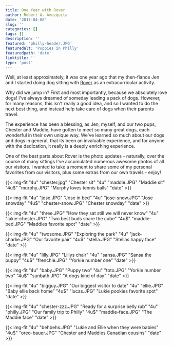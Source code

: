 ```yaml
---
title: One Year with Rover
author: Robert A. Amezquita
date: '2017-04-08'
slug: ''
categories: []
tags: []
description: ''
featured: 'philly-header.JPG'
featuredalt: 'Puppies in Philly'
featuredpath: 'date'
linktitle: ''
type: 'post'
---
```


Well, at least approximately, it was one year ago that my then-fiance Jen and I started doing dog sitting with [Rover](https://www.rover.com/members/robert-a-scientist-fellow-dog-dad-married/) as an extracurricular activity. 

Why did we jump in? First and most importantly, because we absolutely love dogs! I've always dreamed of someday leading a pack of dogs. However, for many reasons, this isn't really a good idea, and so I wanted to do the next best thing, and instead help take care of dogs when their parents travel. 

The experience has been a blessing, as Jen, myself, and our two pups, Chester and Maddie, have gotten to meet so many great dogs, each wonderful in their own unique way. We've learned so much about our dogs and dogs in general, that its been an invaluable experience, and for anyone with the dedication, it really is a deeply enriching experience. 

One of the best parts about Rover is the photo updates - naturally, over the course of many sittings I've accumulated numerous awesome photos of all our visitors. I wanted to take a moment to share some of my personal favorites from our visitors, plus some extras from our own travels - enjoy!


{{< img-fit
	"4u" "chester.jpg"       "Chester sit"
	"4u" "maddie.JPG"        "Maddie sit"
	"4u$" "murphy.JPG"        "Murphy loves tennis balls"
	"date" >}}

{{< img-fit
	"4u" "jose.JPG"          "Jose in bed"
	"4u" "jose-snow.JPG"     "Jose snowday"
	"4u$" "chester-snow.JPG"  "Chester snowday"
	"date" >}}
	
{{< img-fit	
	"4u" "three.JPG"         "How they sat still we will never know"
	"4u" "lukie-chester.JPG" "Two best buds share the cube"
	"4u$" "maddie-bed.JPG"    "Maddies favorite spot"
	"date" >}}
	
{{< img-fit
	"4u" "twosome.JPG"       "Exploring the park"
	"4u" "jack-charlie.JPG"  "Our favorite pair"
	"4u$" "stella.JPG"        "Stellas happy face"
	"date" >}}

{{< img-fit
	"4u" "lilly.JPG"         "Lillys chair"
	"4u" "sansa.JPG"         "Sansa the puppy"
	"4u$" "frenchie.JPG"      "Yorkie number one"
	"date" >}}
	
{{< img-fit
	"4u" "baby.JPG"          "Puppy two"
	"4u" "toto.JPG"          "Yorkie number two"
	"4u$" "sunbath.JPG"       "A dogs kind of day"
	"date" >}}
	
{{< img-fit
	"4u" "bigguy.JPG"        "Our biggest visitor to date"
	"4u" "ellie.JPG"         "Baby ellie back home"
	"4u$" "lucas.JPG"         "Lukie pookies favorite spot"
	"date" >}}
	
{{< img-fit	
	"4u" "chester-zzz.JPG"   "Ready for a surprise belly rub"
	"4u" "philly.JPG"        "Our family trip to Philly"
	"4u$" "maddie-face.JPG"   "The Maddie face"
	"date" >}}
	
{{< img-fit
	"4u" "behbehs.JPG"       "Lukie and Ellie when they were babies"
	"4u$" "oreo-bauer.JPG"    "Chester and Maddies Canadian cousins"
	"date" >}}
